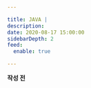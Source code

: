 ```yaml
---

title: JAVA |
description:
date: 2020-08-17 15:00:00
sidebarDepth: 2
feed:
  enable: true

---
```


**작성 전**
